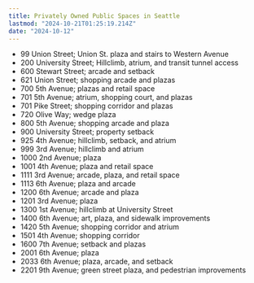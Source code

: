 ```yaml
---
title: Privately Owned Public Spaces in Seattle
lastmod: "2024-10-21T01:25:19.214Z"
date: "2024-10-12"
---
```


- 99 Union Street; Union St. plaza and stairs to Western Avenue
- 200 University Street; Hillclimb, atrium, and transit tunnel access
- 600 Stewart Street; arcade and setback
- 621 Union Street; shopping arcade and plazas
- 700 5th Avenue; plazas and retail space
- 701 5th Avenue; atrium, shopping court, and plazas
- 701 Pike Street; shopping corridor and plazas
- 720 Olive Way; wedge plaza
- 800 5th Avenue; shopping arcade and plaza
- 900 University Street; property setback
- 925 4th Avenue; hillclimb, setback, and atrium
- 999 3rd Avenue; hillclimb and atrium
- 1000 2nd Avenue; plaza
- 1001 4th Avenue; plaza and retail space
- 1111 3rd Avenue; arcade, plaza, and retail space
- 1113 6th Avenue; plaza and arcade
- 1200 6th Avenue; arcade and plaza
- 1201 3rd Avenue; plaza
- 1300 1st Avenue; hillclimb at University Street
- 1400 6th Avenue; art, plaza, and sidewalk improvements
- 1420 5th Avenue; shopping corridor and atrium
- 1501 4th Avenue; shopping corridor
- 1600 7th Avenue; setback and plazas
- 2001 6th Avenue; plaza
- 2033 6th Avenue; plaza, arcade, and setback
- 2201 9th Avenue; green street plaza, and pedestrian improvements
